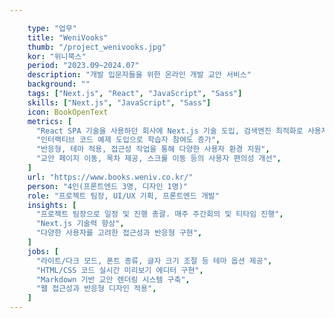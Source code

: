 ```yaml
---

    type: "업무"
    title: "WeniVooks"
    thumb: "/project_wenivooks.jpg"
    kor: "위니북스"
    period: "2023.09~2024.07"
    description: "개발 입문자들을 위한 온라인 개발 교안 서비스"
    background: ""
    tags: ["Next.js", "React", "JavaScript", "Sass"]
    skills: ["Next.js", "JavaScript", "Sass"]
    icon: BookOpenText
    metrics: [
      "React SPA 기술을 사용하던 회사에 Next.js 기술 도입, 검색엔진 최적화로 사용자 유입 증가",
      "인터랙티브 코드 예제 도입으로 학습자 참여도 증가",
      "반응형, 테마 적용, 접근성 작업을 통해 다양한 사용자 환경 지원",
      "교안 페이지 이동, 목차 제공, 스크롤 이동 등의 사용자 편의성 개선",
    ]
    url: "https://www.books.weniv.co.kr/"
    person: "4인(프론트엔드 3명, 디자인 1명)"
    role: "프로젝트 팀장, UI/UX 기획, 프론트엔드 개발"
    insights: [
      "프로젝트 팀장으로 일정 및 진행 총괄. 매주 주간회의 및 티타임 진행",
      "Next.js 기술력 향상",
      "다양한 사용자를 고려한 접근성과 반응형 구현",
    ]
    jobs: [
      "라이트/다크 모드, 폰트 종류, 글자 크기 조절 등 테마 옵션 제공",
      "HTML/CSS 코드 실시간 미리보기 에디터 구현",
      "Markdown 기반 교안 렌더링 시스템 구축",
      "웹 접근성과 반응형 디자인 적용",
    ]
---
```

